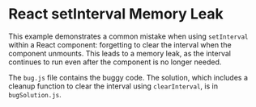 # React setInterval Memory Leak

This example demonstrates a common mistake when using `setInterval` within a React component: forgetting to clear the interval when the component unmounts. This leads to a memory leak, as the interval continues to run even after the component is no longer needed.

The `bug.js` file contains the buggy code.  The solution, which includes a cleanup function to clear the interval using `clearInterval`, is in `bugSolution.js`.
